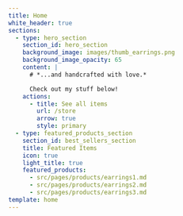 ```yaml
---
title: Home
white_header: true
sections:
  - type: hero_section
    section_id: hero_section
    background_image: images/thumb_earrings.png
    background_image_opacity: 65
    content: |
      # *...and handcrafted with love.*

      Check out my stuff below!
    actions:
      - title: See all items
        url: /store
        arrow: true
        style: primary
  - type: featured_products_section
    section_id: best_sellers_section
    title: Featured Items
    icon: true
    light_title: true
    featured_products:
      - src/pages/products/earrings1.md
      - src/pages/products/earrings2.md
      - src/pages/products/earrings3.md
template: home
---
```

